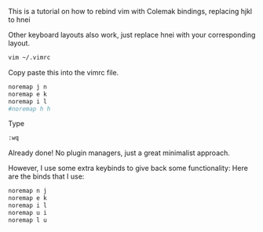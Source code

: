 This is a tutorial on how to rebind vim with Colemak bindings, replacing hjkl to hnei

Other keyboard layouts also work, just replace hnei with your corresponding layout.

```bash
vim ~/.vimrc
```
Copy paste this into the vimrc file.
```bash
noremap j n
noremap e k
noremap i l
#noremap h h
```
Type 
```bash
:wq
```

Already done! No plugin managers, just a great minimalist approach.

However, I use some  extra keybinds to give back some functionality:
Here are the binds that I use:
```bash
noremap n j
noremap e k
noremap i l
noremap u i
noremap l u
```